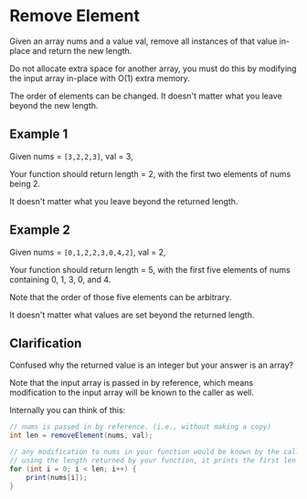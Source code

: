 # Remove Element

Given an array nums and a value val, remove all instances of that value
in-place and return the new length.

Do not allocate extra space for another array, you must do this by modifying
the input array in-place with O(1) extra memory.

The order of elements can be changed. It doesn't matter what you leave beyond
the new length.

## Example 1

Given nums = `[3,2,2,3]`, val = 3,

Your function should return length = 2, with the first two elements of nums
being 2.

It doesn't matter what you leave beyond the returned length.

## Example 2

Given nums = `[0,1,2,2,3,0,4,2]`, val = 2,

Your function should return length = 5, with the first five elements of nums
containing 0, 1, 3, 0, and 4.

Note that the order of those five elements can be arbitrary.

It doesn't matter what values are set beyond the returned length.

## Clarification

Confused why the returned value is an integer but your answer is an array?

Note that the input array is passed in by reference, which means modification
to the input array will be known to the caller as well.

Internally you can think of this:

```java
// nums is passed in by reference. (i.e., without making a copy)
int len = removeElement(nums, val);

// any modification to nums in your function would be known by the caller.
// using the length returned by your function, it prints the first len elements.
for (int i = 0; i < len; i++) {
    print(nums[i]);
}
```
